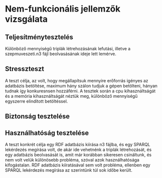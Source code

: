 # Nem-funkcionális jellemzők vizsgálata

## Teljesítménytesztelés

Különböző mennyiségű triplák létrehozásának lefutási, illetve a szepmuveszeti.n3 fájl beolvasásának ideje lett lemérve.

## Stresszteszt
A teszt célja, az volt, hogy megállapítsuk mennyire erőforrás igényes az adatbázis betöltése, maximum hány szálon tudjuk a gépen betölteni, hányan tudnak így konkuresnsen hozzáférni. A tesztek során a cpu kihasználtságát és a memória kihasználtságát néztük meg, különböző mennyiségű egyszerre elindított betöltéssel.
## Biztonság tesztelése

## Használhatóság tesztelése

A teszt konkrét célja egy RDF adatbázis kiírása n3 fájlba, és egy SPARQL lekérdezés megírása volt, de akár ide vehetnénk a triplák létrehozását, és egy adatbázis beolvasását is, amit már korábban sikeresen csináltunk, és nem volt velük különösebb probléma, szóval azok használhatósága kifogástalan. RDF adatbázis kiíratásával sem volt probléma, ellenben egy SPARQL lekérdezés megírása az szerintünk túl sok időbe került.
